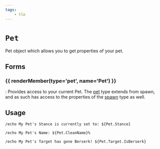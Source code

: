 ```yaml
---
tags:
    - tlo
---
```

# `Pet`

<!--tlo-desc-start-->
Pet object which allows you to get properties of your pet.
<!--tlo-desc-end-->
## Forms
<!--tlo-forms-start-->
### {{ renderMember(type='pet', name='Pet') }}

:   Provides access to your current Pet. The [pet](../data-types/datatype-pet.md) type extends from spawn, and as such 
    has access to the properties of the [spawn](../data-types/datatype-spawn.md) type as well.
<!--tlo-forms-end-->

## Usage

```
/echo My Pet's Stance is currently set to: ${Pet.Stance}
```

```
/echo My Pet's Name: ${Pet.CleanName}%
```

```
/echo My Pet's Target has gone Berserk! ${Pet.Target.IsBerserk}
```
<!--tlo-linkrefs-start-->
[pet]: ../data-types/datatype-pet.md
<!--tlo-linkrefs-end-->